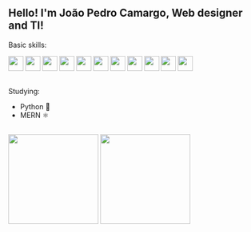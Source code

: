 ## Hello! I'm João Pedro Camargo, Web designer and TI!

Basic skills:

<div>
  <img width="30em" src="https://cdn.jsdelivr.net/gh/devicons/devicon@latest/icons/html5/html5-original.svg" />
  <img width="30em" src="https://cdn.jsdelivr.net/gh/devicons/devicon@latest/icons/css3/css3-original.svg" />
  <img width="30em" src="https://cdn.jsdelivr.net/gh/devicons/devicon@latest/icons/javascript/javascript-original.svg" />
  <img width="30em" src="https://cdn.jsdelivr.net/gh/devicons/devicon@latest/icons/java/java-original.svg" />
  <img width="30em" src="https://cdn.jsdelivr.net/gh/devicons/devicon@latest/icons/flutter/flutter-original.svg" />
  <img width="30em" src="https://cdn.jsdelivr.net/gh/devicons/devicon@latest/icons/dart/dart-original.svg" />
  <img width="30em" src="https://cdn.jsdelivr.net/gh/devicons/devicon@latest/icons/php/php-original.svg" />
  <img width="30em" src="https://cdn.jsdelivr.net/gh/devicons/devicon@latest/icons/wordpress/wordpress-plain.svg" />
  <img width="30em" src="https://cdn.jsdelivr.net/gh/devicons/devicon@latest/icons/react/react-original.svg" />
  <img width="30em" src="https://cdn.jsdelivr.net/gh/devicons/devicon@latest/icons/python/python-original.svg" />
  <img width="30em" src="https://cdn.jsdelivr.net/gh/devicons/devicon@latest/icons/firebase/firebase-original.svg" />
</div>

## 

Studying:
  - Python 🐍
  - MERN ⚛️

##
    
<div>
  <img height="180em" src="https://github-readme-stats.vercel.app/api?username=Camargo-Joao&show_icons=true&theme=tokyonight"/>
  <img height="180em" src="https://github-readme-stats.vercel.app/api/top-langs/?username=Camargo-Joao&layout=compact&theme=tokyonight"/>
</div>
